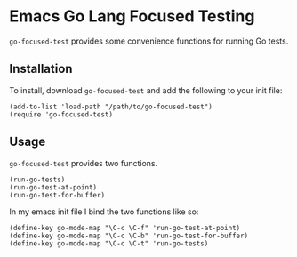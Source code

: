 # Emacs Go Lang Focused Testing
`go-focused-test` provides some convenience functions for running Go tests.

## Installation

To install, download `go-focused-test` and add the following to your init file:

	(add-to-list 'load-path "/path/to/go-focused-test")
	(require 'go-focused-test)

## Usage

`go-focused-test` provides two functions.

	(run-go-tests)
	(run-go-test-at-point)
	(run-go-test-for-buffer)

In my emacs init file I bind the two functions like so:

	(define-key go-mode-map "\C-c \C-f" 'run-go-test-at-point)
	(define-key go-mode-map "\C-c \C-b" 'run-go-test-for-buffer)
	(define-key go-mode-map "\C-c \C-t" 'run-go-tests)
